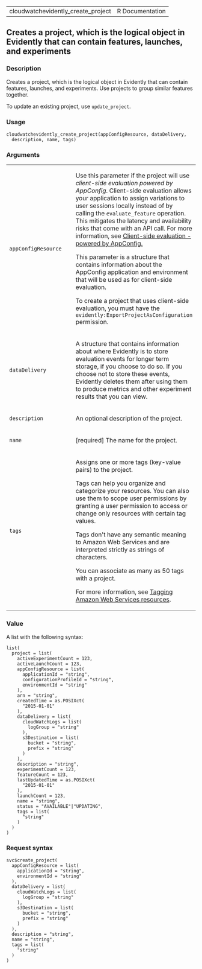 <table style="width: 100%;">
<tbody>
<tr class="odd">
<td>cloudwatchevidently_create_project</td>
<td style="text-align: right;">R Documentation</td>
</tr>
</tbody>
</table>

## Creates a project, which is the logical object in Evidently that can contain features, launches, and experiments

### Description

Creates a project, which is the logical object in Evidently that can
contain features, launches, and experiments. Use projects to group
similar features together.

To update an existing project, use `update_project`.

### Usage

    cloudwatchevidently_create_project(appConfigResource, dataDelivery,
      description, name, tags)

### Arguments

<table>
<colgroup>
<col style="width: 35%" />
<col style="width: 65%" />
</colgroup>
<tbody>
<tr class="odd">
<td><code
id="cloudwatchevidently_create_project_:_appConfigResource">appConfigResource</code></td>
<td><p>Use this parameter if the project will use <em>client-side
evaluation powered by AppConfig</em>. Client-side evaluation allows your
application to assign variations to user sessions locally instead of by
calling the <code>evaluate_feature</code> operation. This mitigates the
latency and availability risks that come with an API call. For more
information, see <a
href="https://docs.aws.amazon.com/AmazonCloudWatch/latest/monitoring/CloudWatch-Evidently-client-side-evaluation.html">Client-side
evaluation - powered by AppConfig.</a></p>
<p>This parameter is a structure that contains information about the
AppConfig application and environment that will be used as for
client-side evaluation.</p>
<p>To create a project that uses client-side evaluation, you must have
the <code>evidently:ExportProjectAsConfiguration</code>
permission.</p></td>
</tr>
<tr class="even">
<td><code
id="cloudwatchevidently_create_project_:_dataDelivery">dataDelivery</code></td>
<td><p>A structure that contains information about where Evidently is to
store evaluation events for longer term storage, if you choose to do so.
If you choose not to store these events, Evidently deletes them after
using them to produce metrics and other experiment results that you can
view.</p></td>
</tr>
<tr class="odd">
<td><code
id="cloudwatchevidently_create_project_:_description">description</code></td>
<td><p>An optional description of the project.</p></td>
</tr>
<tr class="even">
<td><code
id="cloudwatchevidently_create_project_:_name">name</code></td>
<td><p>[required] The name for the project.</p></td>
</tr>
<tr class="odd">
<td><code
id="cloudwatchevidently_create_project_:_tags">tags</code></td>
<td><p>Assigns one or more tags (key-value pairs) to the project.</p>
<p>Tags can help you organize and categorize your resources. You can
also use them to scope user permissions by granting a user permission to
access or change only resources with certain tag values.</p>
<p>Tags don't have any semantic meaning to Amazon Web Services and are
interpreted strictly as strings of characters.</p>
<p>You can associate as many as 50 tags with a project.</p>
<p>For more information, see <a
href="https://docs.aws.amazon.com/tag-editor/latest/userguide/tagging.html">Tagging
Amazon Web Services resources</a>.</p></td>
</tr>
</tbody>
</table>

### Value

A list with the following syntax:

    list(
      project = list(
        activeExperimentCount = 123,
        activeLaunchCount = 123,
        appConfigResource = list(
          applicationId = "string",
          configurationProfileId = "string",
          environmentId = "string"
        ),
        arn = "string",
        createdTime = as.POSIXct(
          "2015-01-01"
        ),
        dataDelivery = list(
          cloudWatchLogs = list(
            logGroup = "string"
          ),
          s3Destination = list(
            bucket = "string",
            prefix = "string"
          )
        ),
        description = "string",
        experimentCount = 123,
        featureCount = 123,
        lastUpdatedTime = as.POSIXct(
          "2015-01-01"
        ),
        launchCount = 123,
        name = "string",
        status = "AVAILABLE"|"UPDATING",
        tags = list(
          "string"
        )
      )
    )

### Request syntax

    svc$create_project(
      appConfigResource = list(
        applicationId = "string",
        environmentId = "string"
      ),
      dataDelivery = list(
        cloudWatchLogs = list(
          logGroup = "string"
        ),
        s3Destination = list(
          bucket = "string",
          prefix = "string"
        )
      ),
      description = "string",
      name = "string",
      tags = list(
        "string"
      )
    )
